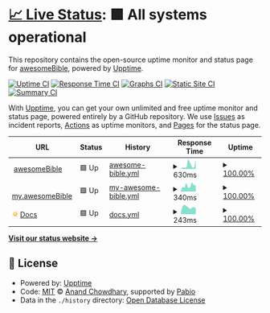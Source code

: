 # [📈 Live Status](https://awesomebible.github.io/status): <!--live status--> **🟩 All systems operational**

This repository contains the open-source uptime monitor and status page for [awesomeBible](https://awesomebible.de), powered by [Upptime](https://github.com/upptime/upptime).

[![Uptime CI](https://github.com/awesomebible/status/workflows/Uptime%20CI/badge.svg)](https://github.com/awesomebible/status/actions?query=workflow%3A%22Uptime+CI%22)
[![Response Time CI](https://github.com/awesomebible/status/workflows/Response%20Time%20CI/badge.svg)](https://github.com/awesomebible/status/actions?query=workflow%3A%22Response+Time+CI%22)
[![Graphs CI](https://github.com/awesomebible/status/workflows/Graphs%20CI/badge.svg)](https://github.com/awesomebible/status/actions?query=workflow%3A%22Graphs+CI%22)
[![Static Site CI](https://github.com/awesomebible/status/workflows/Static%20Site%20CI/badge.svg)](https://github.com/awesomebible/status/actions?query=workflow%3A%22Static+Site+CI%22)
[![Summary CI](https://github.com/awesomebible/status/workflows/Summary%20CI/badge.svg)](https://github.com/awesomebible/status/actions?query=workflow%3A%22Summary+CI%22)

With [Upptime](https://upptime.js.org), you can get your own unlimited and free uptime monitor and status page, powered entirely by a GitHub repository. We use [Issues](https://github.com/awesomebible/status/issues) as incident reports, [Actions](https://github.com/awesomebible/status/actions) as uptime monitors, and [Pages](https://awesomebible.github.io/status) for the status page.

<!--start: status pages-->
<!-- This summary is generated by Upptime (https://github.com/upptime/upptime) -->
<!-- Do not edit this manually, your changes will be overwritten -->
<!-- prettier-ignore -->
| URL | Status | History | Response Time | Uptime |
| --- | ------ | ------- | ------------- | ------ |
| <img alt="" src="https://icons.duckduckgo.com/ip3/awesomebible.de.ico" height="13"> [awesomeBible](https://awesomebible.de) | 🟩 Up | [awesome-bible.yml](https://github.com/awesomebible/status/commits/HEAD/history/awesome-bible.yml) | <details><summary><img alt="Response time graph" src="./graphs/awesome-bible/response-time-week.png" height="20"> 630ms</summary><br><a href="https://status.awesomebible.de/history/awesome-bible"><img alt="Response time 838" src="https://img.shields.io/endpoint?url=https%3A%2F%2Fraw.githubusercontent.com%2Fawesomebible%2Fstatus%2FHEAD%2Fapi%2Fawesome-bible%2Fresponse-time.json"></a><br><a href="https://status.awesomebible.de/history/awesome-bible"><img alt="24-hour response time 898" src="https://img.shields.io/endpoint?url=https%3A%2F%2Fraw.githubusercontent.com%2Fawesomebible%2Fstatus%2FHEAD%2Fapi%2Fawesome-bible%2Fresponse-time-day.json"></a><br><a href="https://status.awesomebible.de/history/awesome-bible"><img alt="7-day response time 630" src="https://img.shields.io/endpoint?url=https%3A%2F%2Fraw.githubusercontent.com%2Fawesomebible%2Fstatus%2FHEAD%2Fapi%2Fawesome-bible%2Fresponse-time-week.json"></a><br><a href="https://status.awesomebible.de/history/awesome-bible"><img alt="30-day response time 820" src="https://img.shields.io/endpoint?url=https%3A%2F%2Fraw.githubusercontent.com%2Fawesomebible%2Fstatus%2FHEAD%2Fapi%2Fawesome-bible%2Fresponse-time-month.json"></a><br><a href="https://status.awesomebible.de/history/awesome-bible"><img alt="1-year response time 838" src="https://img.shields.io/endpoint?url=https%3A%2F%2Fraw.githubusercontent.com%2Fawesomebible%2Fstatus%2FHEAD%2Fapi%2Fawesome-bible%2Fresponse-time-year.json"></a></details> | <details><summary><a href="https://status.awesomebible.de/history/awesome-bible">100.00%</a></summary><a href="https://status.awesomebible.de/history/awesome-bible"><img alt="All-time uptime 100.00%" src="https://img.shields.io/endpoint?url=https%3A%2F%2Fraw.githubusercontent.com%2Fawesomebible%2Fstatus%2FHEAD%2Fapi%2Fawesome-bible%2Fuptime.json"></a><br><a href="https://status.awesomebible.de/history/awesome-bible"><img alt="24-hour uptime 100.00%" src="https://img.shields.io/endpoint?url=https%3A%2F%2Fraw.githubusercontent.com%2Fawesomebible%2Fstatus%2FHEAD%2Fapi%2Fawesome-bible%2Fuptime-day.json"></a><br><a href="https://status.awesomebible.de/history/awesome-bible"><img alt="7-day uptime 100.00%" src="https://img.shields.io/endpoint?url=https%3A%2F%2Fraw.githubusercontent.com%2Fawesomebible%2Fstatus%2FHEAD%2Fapi%2Fawesome-bible%2Fuptime-week.json"></a><br><a href="https://status.awesomebible.de/history/awesome-bible"><img alt="30-day uptime 100.00%" src="https://img.shields.io/endpoint?url=https%3A%2F%2Fraw.githubusercontent.com%2Fawesomebible%2Fstatus%2FHEAD%2Fapi%2Fawesome-bible%2Fuptime-month.json"></a><br><a href="https://status.awesomebible.de/history/awesome-bible"><img alt="1-year uptime 100.00%" src="https://img.shields.io/endpoint?url=https%3A%2F%2Fraw.githubusercontent.com%2Fawesomebible%2Fstatus%2FHEAD%2Fapi%2Fawesome-bible%2Fuptime-year.json"></a></details>
| <img alt="" src="https://icons.duckduckgo.com/ip3/my.awesomebible.de.ico" height="13"> [my.awesomeBible](https://my.awesomebible.de) | 🟩 Up | [my-awesome-bible.yml](https://github.com/awesomebible/status/commits/HEAD/history/my-awesome-bible.yml) | <details><summary><img alt="Response time graph" src="./graphs/my-awesome-bible/response-time-week.png" height="20"> 340ms</summary><br><a href="https://status.awesomebible.de/history/my-awesome-bible"><img alt="Response time 334" src="https://img.shields.io/endpoint?url=https%3A%2F%2Fraw.githubusercontent.com%2Fawesomebible%2Fstatus%2FHEAD%2Fapi%2Fmy-awesome-bible%2Fresponse-time.json"></a><br><a href="https://status.awesomebible.de/history/my-awesome-bible"><img alt="24-hour response time 253" src="https://img.shields.io/endpoint?url=https%3A%2F%2Fraw.githubusercontent.com%2Fawesomebible%2Fstatus%2FHEAD%2Fapi%2Fmy-awesome-bible%2Fresponse-time-day.json"></a><br><a href="https://status.awesomebible.de/history/my-awesome-bible"><img alt="7-day response time 340" src="https://img.shields.io/endpoint?url=https%3A%2F%2Fraw.githubusercontent.com%2Fawesomebible%2Fstatus%2FHEAD%2Fapi%2Fmy-awesome-bible%2Fresponse-time-week.json"></a><br><a href="https://status.awesomebible.de/history/my-awesome-bible"><img alt="30-day response time 315" src="https://img.shields.io/endpoint?url=https%3A%2F%2Fraw.githubusercontent.com%2Fawesomebible%2Fstatus%2FHEAD%2Fapi%2Fmy-awesome-bible%2Fresponse-time-month.json"></a><br><a href="https://status.awesomebible.de/history/my-awesome-bible"><img alt="1-year response time 334" src="https://img.shields.io/endpoint?url=https%3A%2F%2Fraw.githubusercontent.com%2Fawesomebible%2Fstatus%2FHEAD%2Fapi%2Fmy-awesome-bible%2Fresponse-time-year.json"></a></details> | <details><summary><a href="https://status.awesomebible.de/history/my-awesome-bible">100.00%</a></summary><a href="https://status.awesomebible.de/history/my-awesome-bible"><img alt="All-time uptime 96.57%" src="https://img.shields.io/endpoint?url=https%3A%2F%2Fraw.githubusercontent.com%2Fawesomebible%2Fstatus%2FHEAD%2Fapi%2Fmy-awesome-bible%2Fuptime.json"></a><br><a href="https://status.awesomebible.de/history/my-awesome-bible"><img alt="24-hour uptime 100.00%" src="https://img.shields.io/endpoint?url=https%3A%2F%2Fraw.githubusercontent.com%2Fawesomebible%2Fstatus%2FHEAD%2Fapi%2Fmy-awesome-bible%2Fuptime-day.json"></a><br><a href="https://status.awesomebible.de/history/my-awesome-bible"><img alt="7-day uptime 100.00%" src="https://img.shields.io/endpoint?url=https%3A%2F%2Fraw.githubusercontent.com%2Fawesomebible%2Fstatus%2FHEAD%2Fapi%2Fmy-awesome-bible%2Fuptime-week.json"></a><br><a href="https://status.awesomebible.de/history/my-awesome-bible"><img alt="30-day uptime 94.88%" src="https://img.shields.io/endpoint?url=https%3A%2F%2Fraw.githubusercontent.com%2Fawesomebible%2Fstatus%2FHEAD%2Fapi%2Fmy-awesome-bible%2Fuptime-month.json"></a><br><a href="https://status.awesomebible.de/history/my-awesome-bible"><img alt="1-year uptime 96.57%" src="https://img.shields.io/endpoint?url=https%3A%2F%2Fraw.githubusercontent.com%2Fawesomebible%2Fstatus%2FHEAD%2Fapi%2Fmy-awesome-bible%2Fuptime-year.json"></a></details>
| <img alt="" src="https://raw.githubusercontent.com/awesomebible/docs/refs/heads/main/public/favicon.svg" height="13"> [Docs](https://docs.awesomebible.de) | 🟩 Up | [docs.yml](https://github.com/awesomebible/status/commits/HEAD/history/docs.yml) | <details><summary><img alt="Response time graph" src="./graphs/docs/response-time-week.png" height="20"> 243ms</summary><br><a href="https://status.awesomebible.de/history/docs"><img alt="Response time 236" src="https://img.shields.io/endpoint?url=https%3A%2F%2Fraw.githubusercontent.com%2Fawesomebible%2Fstatus%2FHEAD%2Fapi%2Fdocs%2Fresponse-time.json"></a><br><a href="https://status.awesomebible.de/history/docs"><img alt="24-hour response time 252" src="https://img.shields.io/endpoint?url=https%3A%2F%2Fraw.githubusercontent.com%2Fawesomebible%2Fstatus%2FHEAD%2Fapi%2Fdocs%2Fresponse-time-day.json"></a><br><a href="https://status.awesomebible.de/history/docs"><img alt="7-day response time 243" src="https://img.shields.io/endpoint?url=https%3A%2F%2Fraw.githubusercontent.com%2Fawesomebible%2Fstatus%2FHEAD%2Fapi%2Fdocs%2Fresponse-time-week.json"></a><br><a href="https://status.awesomebible.de/history/docs"><img alt="30-day response time 227" src="https://img.shields.io/endpoint?url=https%3A%2F%2Fraw.githubusercontent.com%2Fawesomebible%2Fstatus%2FHEAD%2Fapi%2Fdocs%2Fresponse-time-month.json"></a><br><a href="https://status.awesomebible.de/history/docs"><img alt="1-year response time 236" src="https://img.shields.io/endpoint?url=https%3A%2F%2Fraw.githubusercontent.com%2Fawesomebible%2Fstatus%2FHEAD%2Fapi%2Fdocs%2Fresponse-time-year.json"></a></details> | <details><summary><a href="https://status.awesomebible.de/history/docs">100.00%</a></summary><a href="https://status.awesomebible.de/history/docs"><img alt="All-time uptime 96.42%" src="https://img.shields.io/endpoint?url=https%3A%2F%2Fraw.githubusercontent.com%2Fawesomebible%2Fstatus%2FHEAD%2Fapi%2Fdocs%2Fuptime.json"></a><br><a href="https://status.awesomebible.de/history/docs"><img alt="24-hour uptime 100.00%" src="https://img.shields.io/endpoint?url=https%3A%2F%2Fraw.githubusercontent.com%2Fawesomebible%2Fstatus%2FHEAD%2Fapi%2Fdocs%2Fuptime-day.json"></a><br><a href="https://status.awesomebible.de/history/docs"><img alt="7-day uptime 100.00%" src="https://img.shields.io/endpoint?url=https%3A%2F%2Fraw.githubusercontent.com%2Fawesomebible%2Fstatus%2FHEAD%2Fapi%2Fdocs%2Fuptime-week.json"></a><br><a href="https://status.awesomebible.de/history/docs"><img alt="30-day uptime 94.65%" src="https://img.shields.io/endpoint?url=https%3A%2F%2Fraw.githubusercontent.com%2Fawesomebible%2Fstatus%2FHEAD%2Fapi%2Fdocs%2Fuptime-month.json"></a><br><a href="https://status.awesomebible.de/history/docs"><img alt="1-year uptime 96.42%" src="https://img.shields.io/endpoint?url=https%3A%2F%2Fraw.githubusercontent.com%2Fawesomebible%2Fstatus%2FHEAD%2Fapi%2Fdocs%2Fuptime-year.json"></a></details>

<!--end: status pages-->

[**Visit our status website →**](https://awesomebible.github.io/status)

## 📄 License

- Powered by: [Upptime](https://github.com/upptime/upptime)
- Code: [MIT](./LICENSE) © [Anand Chowdhary](https://anandchowdhary.com), supported by [Pabio](https://pabio.com)
- Data in the `./history` directory: [Open Database License](https://opendatacommons.org/licenses/odbl/1-0/)
